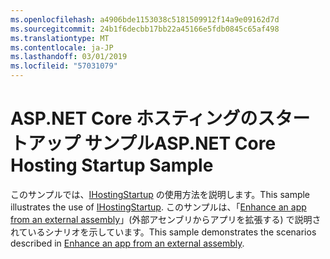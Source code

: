 ```yaml
---
ms.openlocfilehash: a4906bde1153038c5181509912f14a9e09162d7d
ms.sourcegitcommit: 24b1f6decbb17bb22a45166e5fdb0845c65af498
ms.translationtype: MT
ms.contentlocale: ja-JP
ms.lasthandoff: 03/01/2019
ms.locfileid: "57031079"
---
```

# <a name="aspnet-core-hosting-startup-sample"></a><span data-ttu-id="5f856-101">ASP.NET Core ホスティングのスタートアップ サンプル</span><span class="sxs-lookup"><span data-stu-id="5f856-101">ASP.NET Core Hosting Startup Sample</span></span>

<span data-ttu-id="5f856-102">このサンプルでは、[IHostingStartup](https://docs.microsoft.com/dotnet/api/microsoft.aspnetcore.hosting.ihostingstartup) の使用方法を説明します。</span><span class="sxs-lookup"><span data-stu-id="5f856-102">This sample illustrates the use of [IHostingStartup](https://docs.microsoft.com/dotnet/api/microsoft.aspnetcore.hosting.ihostingstartup).</span></span> <span data-ttu-id="5f856-103">このサンプルは、「[Enhance an app from an external assembly](https://docs.microsoft.com/aspnet/core/fundamentals/host/platform-specific-configuration)」(外部アセンブリからアプリを拡張する) で説明されているシナリオを示しています。</span><span class="sxs-lookup"><span data-stu-id="5f856-103">This sample demonstrates the scenarios described in [Enhance an app from an external assembly](https://docs.microsoft.com/aspnet/core/fundamentals/host/platform-specific-configuration).</span></span>
